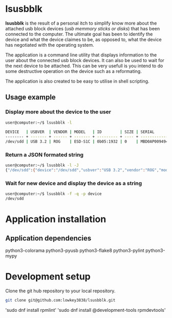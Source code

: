 # lsusbblk

**lsusbblk** is the result of a personal itch to simplify know more about the attached
usb block devices (*usb memmory sticks or disks*) that has been connected to the computer.
The ultimate goal has been to identify the device and what the device claimes to be, as 
opposed to, what the device has negotiated with the operating system.

The application is a command line utility that displays information to the user about the
connected usb block devices. It can also be used to wait for the next device to be attached.
This can be very usefull is you intend to do some destructive operation on the device such as 
a reformating.

The application is also created to be easy to utilise in shell scripting.

## Usage example

### Display more about the device to the user
```bash
user@computer:~/$ lsusbblk -l
 
DEVICE   | USBVER  | VENDOR | MODEL   | ID        | SIZE | SERIAL       | LABEL | 
-------- + ------- + ------ + ------- + --------- + ---- + ------------ + ----- + 
/dev/sdd | USB 3.2 | ROG    | ESD-S1C | 0b05:1932 | 0    | MBD0AP009494 | None  | 
```

### Return a JSON formated string
```bash
user@computer:~/$ lsusbblk -l -J
{"/dev/sdd":{"device":"/dev/sdd","usbver":"USB 3.2","vendor":"ROG","model":"ESD-S1C","id":"0b05:1932","size":"0","serial":"MBD0AP009494","label":"None"}}
```

### Wait for new device and display the device as a string
```bash
user@computer:~/$ lsusbblk -f -q -p device
/dev/sdd
```

# Application installation

## Application dependencies

python3-colorama
python3-pyusb
python3-flake8
python3-pylint
python3-mypy

# Development setup
Clone the git hub repository to your local repository.
```bash
git clone git@github.com:lowkey3838/lsusbblk.git
```

'sudo dnf install rpmlint'
'sudo dnf install @development-tools rpmdevtools'



